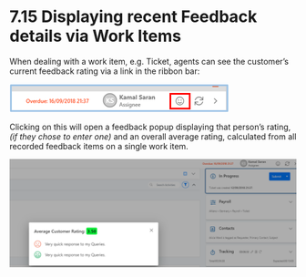# 7.15 Displaying recent Feedback details via Work Items

When dealing with a work item, e.g. Ticket, agents can see the customer’s current feedback rating via a link in the ribbon bar:

![](../.gitbook/assets/7.15-feedback-2.png)

Clicking on this will open a feedback popup displaying that person’s rating, _\(if they chose to enter one\)_ and an overall average rating, calculated from all recorded feedback items on a single work item.

![](../.gitbook/assets/132.png)

## 

